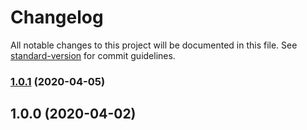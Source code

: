 # Changelog

All notable changes to this project will be documented in this file. See [standard-version](https://github.com/conventional-changelog/standard-version) for commit guidelines.

### [1.0.1](https://github.com/yuezk/protractor-jasmine-retry/compare/v1.0.0...v1.0.1) (2020-04-05)

## 1.0.0 (2020-04-02)
